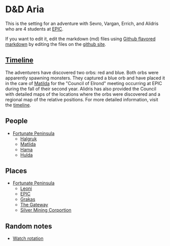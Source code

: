 # D&D Aria

This is the setting for an adventure with Sevro, Vargan, Errich, and Alidris 
who are 4 students at [EPIC](places/EPIC.html).




If you want to edit it, edit the markdown (md) files using 
[Github flavored markdown](https://github.com/adam-p/markdown-here/wiki/Markdown-Cheatsheet)
by editing the files on the 
[github site](https://github.com/dndManager/dndAria).

## [Timeline](timeline.html)

The adventurers have discovered two orbs: red and blue. 
Both orbs were apparently spawning monsters. 
They captured a blue orb and have placed it in the care of 
[Matilda](people/matilda.html) for the "Council of Elrond" meeting occurring
at EPIC during the fall of their second year. 
Alidris has also provided the Council with detailed maps of the locations 
where the orbs were discovered and a regional map of the relative positions.
For more detailed information, visit the [timeline](timeline.html).

## People


- [Fortunate Peninsula](places/fortuna.html)
  - [Halgruk](people/halgruk.html)
  - [Matlida](people/matilda.html)
  - [Hama](people/hama.html)
  - [Hulda](people/hulda.html)

## Places

- [Fortunate Peninsula](places/fortuna.html)
  - [Leoni](places/leoni.html)
  - [EPIC](places/EPIC.html)
  - [Grakas](places/grakas.html)
  - [The Gateway](places/gateway.html)
  - [Silver Mining Corportion](places/smc.html)

## Random notes

- [Watch rotation](notes/watch.html)